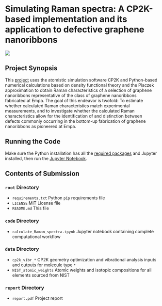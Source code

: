 # Simulating Raman spectra: A CP2K-based implementation and its application to defective graphene nanoribbons

![](https://zenodo.org/badge/DOI/10.5281/zenodo.4016746.svg)

## Project Synopsis

This [project](./report/report.pdf) uses the atomistic simulation software CP2K and Python-based numerical calculations based on density functional theory and the Placzek approximation to obtain Raman characteristics of a selection of graphene nanoribbons representative of the class of graphene nanoribbons fabricated at Empa. The goal of this endeavor is twofold: To estimate whether calculated Raman characteristics match experimental measurements, and to investigate whether the calculated Raman characteristics allow for the identification of and distinction between defects commonly occurring in the bottom-up fabrication of graphene nanoribbons as pioneered at Empa.

## Running the Code

Make sure the Python installation has all the [required packages](./requirements.txt) and Jupyter installed, then run the [Jupyter Notebook](./code/calculate_Raman_spectra.ipynb).

## Contents of Submission

### ```root``` Directory

* ```requirements.txt``` Python ```pip``` requirements file
* ```LICENSE``` MIT License file
* ```README.md``` This file

### ```code``` Directory

* ```calculate_Raman_spectra.ipynb``` Jupyter notebook containing complete computational workflow

### ```data``` Directory

* ```cp2k_vibr_*``` CP2K geometry optimization and vibrational analysis inputs and outputs for molecule type ```*```
* ```NIST_atomic_weights``` Atomic weights and isotopic compositions for all elements sourced from NIST


### ```report``` Directory

* ```report.pdf``` Project report